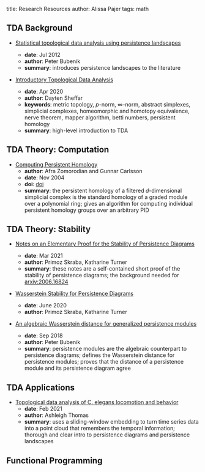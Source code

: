 title: Research Resources
author: Alissa Pajer
tags: math

## TDA Background

- [Statistical topological data analysis using persistence landscapes](https://arxiv.org/abs/1207.6437)
    - **date**: Jul 2012
    - **author**: Peter Bubenik
    - **summary**: introduces persistence landscapes to the literature

- [Introductory Topological Data Analysis](https://arxiv.org/abs/2004.04108)
    - **date**: Apr 2020
    - **author**: Dayten Sheffar
    - **keywords**: metric topology, $p$-norm, $\infty$-norm, abstract simplexes, simplicial complexes, homeomorphic and homotopy equivalence, nerve theorem, mapper algorithm, betti numbers, persistent homology
    - **summary**: high-level introduction to TDA

## TDA Theory: Computation

- [Computing Persistent Homology](https://geometry.stanford.edu/papers/zc-cph-05/zc-cph-05.pdf)
    - **author**: Afra Zomorodian and Gunnar Carlsson
    - **date**: Nov 2004
    - **doi**: [doi](https://doi.org/10.1007/s00454-004-1146-y)
    - **summary**: the persistent homology of a filtered $d$-dimensional simplicial complex is the standard homology of a graded module over a polynomial ring; gives an algorithm for computing individual persistent homology groups over an arbitrary PID

## TDA Theory: Stability

- [Notes on an Elementary Proof for the Stability of Persistence Diagrams](https://arxiv.org/abs/2103.10723)
    - **date**: Mar 2021
    - **author**: Primoz Skraba, Katharine Turner
    - **summary**: these notes are a self-contained short proof of the stability of persistence diagrams; the background needed for [arxiv:2006.16824](https://arxiv.org/abs/2006.16824)

- [Wasserstein Stability for Persistence Diagrams](https://arxiv.org/abs/2006.16824)
    - **date**: June 2020
    - **author**: Primoz Skraba, Katharine Turner

- [An algebraic Wasserstein distance for generalized persistence modules](https://arxiv.org/abs/1809.09654)
    - **date**: Sep 2018
    - **author**: Peter Bubenik
    - **summary**: persistence modules are the algebraic counterpart to persistence diagrams; defines the Wasserstein distance for persistence modules; proves that the distance of a persistence module and its persistence diagram agree

## TDA Applications

- [Topological data analysis of C. elegans locomotion and behavior](https://arxiv.org/abs/2102.09380)
    - **date**: Feb 2021
    - **author**: Ashleigh Thomas
    - **summary**: uses a sliding-window embedding to turn time series data into a point cloud that remembers the temporal information; thorough and clear intro to persistence diagrams and persistence landscapes

## Functional Programming

